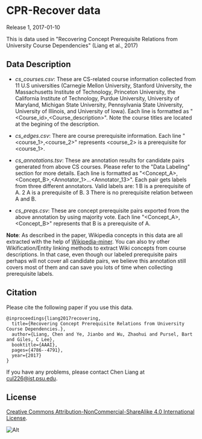 # CPR-Recover data

Release 1, 2017-01-10

This is data used in "Recovering Concept Prerequisite Relations from University Course Dependencies" (Liang et al., 2017)

## Data Description

- *cs_courses.csv*: These are CS-related course information collected from 11 U.S
universities (Carnegie Mellon University, Stanford University, the Massachusetts Institute
of Technology, Princeton University, the California Institute of Technology, Purdue University,
University of Maryland, Michigan State University, Pennsylvania State University, University of
Illinois, and University of Iowa). Each line is formatted as "\<Course_id\>,\<Course_description\>". Note the course titles are located at the begining of the description.

- *cs_edges.csv*: There are course prerequisite information. Each line "\<course_1\>,\<course_2\>" represents \<course_2\> is a prerequisite for \<course_1\>.

- *cs_annotations.tsv*: These are annotation results for candidate pairs generated from above CS courses. Please refer to the "Data Labeling" section for more details. Each line is formatted as "\<Concept_A\>,\<Concept_B\>,\<Annotator_1\>...\<Annotator_13\>". Each pair gets labels from three different annotators. Valid labels are:
  1 B is a prerequisite of A.
  2 A is a prerequisite of B.
  3 There is no prerequisite relation between A and B.
  
- *cs_preqs.csv*: These are concept prerequisite pairs exported from the above annotation by using majority vote. Each line "\<Concept_A\>,\<Concept_B\>" represents that B is a prerequisite of A.

<strong>Note</strong>: As described in the paper, Wikipedia concepts in this data are all extracted with the help of [Wikipedia-miner](https://github.com/dnmilne/wikipediaminer). You can also try other Wikification/Entity linking methods to extract Wiki concepts from course descriptions. In that case, even though our labeled prerequisite pairs perhaps will not cover all candidate pairs, we believe this annotation still covers most of them and can save you lots of time when collecting prerequisite labels.

## Citation
Please cite the following paper if you use this data.
```
@inproceedings{liang2017recovering,
  title={Recovering Concept Prerequisite Relations from University Course Dependencies.},
  author={Liang, Chen and Ye, Jianbo and Wu, Zhaohui and Pursel, Bart and Giles, C Lee},
  booktitle={AAAI},
  pages={4786--4791},
  year={2017}
}
```

If you have any problems, please contact Chen Liang at <cul226@ist.psu.edu>.

## License
[Creative Commons Attribution-NonCommercial-ShareAlike 4.0 International License](http://creativecommons.org/licenses/by-nc-sa/4.0/). 

![Alt](https://i.creativecommons.org/l/by-nc-sa/4.0/88x31.png)
